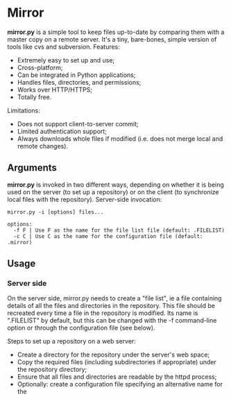 # Mirror

<strong>mirror.py</strong> is a simple tool to keep files up-to-date by comparing them with a master copy on a remote server. It's a tiny, bare-bones, simple version of tools like cvs and subversion. Features:

* Extremely easy to set up and use;
* Cross-platform;
* Can be integrated in Python applications;
* Handles files, directories, and permissions;
* Works over HTTP/HTTPS;
* Totally free.

Limitations:

* Does not support client-to-server commit;
* Limited authentication support;
* Always downloads whole files if modified (i.e. does not merge local and remote changes).

## Arguments

<strong>mirror.py</strong> is invoked in two different ways, depending on whether it is being used on the server (to set up a repository) or on the client (to synchronize local files with the repository). Server-side invocation:

```
mirror.py -i [options] files...

options:
  -f F | Use F as the name for the file list file (default: .FILELIST)
  -c C | Use C as the name for the configuration file (default: .mirror)
```

## Usage
### Server side

On the server side, mirror.py needs to create a "file list", ie a file containing details of all the files and directories in the repository. This file should be recreated every time a file in the repository is modified. Its name is ".FILELIST" by default, but this can be changed with the -f command-line option or through the configuration file (see below).

Steps to set up a repository on a web server:

* Create a directory for the repository under the server's web space;
* Copy the required files (including subdirectories if appropriate) under the repository directory;
* Ensure that all files and directories are readable by the httpd process;
* Optionally: create a configuration file specifying an alternative name for the

